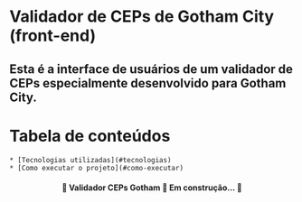 # Validador de CEPs de Gotham City (front-end)

## Esta é a interface de usuários de um validador de CEPs especialmente desenvolvido para Gotham City.

Tabela de conteúdos
===================
<!--ts-->
	* [Tecnologias utilizadas](#tecnologias)
	* [Como executar o projeto](#como-executar)
<!--te-->
	
<h4 align="center"> 
	🚧  Validador CEPs Gotham 🚀 Em construção...  🚧
</h4>